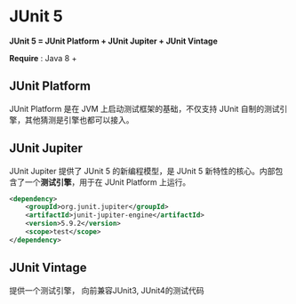 # JUnit 5 

**JUnit 5 = JUnit Platform + JUnit Jupiter + JUnit Vintage**

**Require** : Java 8 +

## JUnit Platform

JUnit Platform 是在 JVM 上启动测试框架的基础，不仅支持 JUnit 自制的测试引擎，其他猜测是引擎也都可以接入。

## JUnit Jupiter

JUnit Jupiter 提供了 JUnit 5 的新编程模型，是 JUnit 5 新特性的核心。内部包含了一个**测试引擎**，用于在 JUnit Platform 上运行。

~~~xml
<dependency>
    <groupId>org.junit.jupiter</groupId>
    <artifactId>junit-jupiter-engine</artifactId>
    <version>5.9.2</version>
    <scope>test</scope>
</dependency>
~~~



## JUnit Vintage

提供一个测试引擎， 向前兼容JUnit3, JUnit4的测试代码

